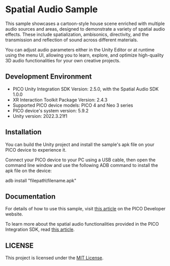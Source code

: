 # Spatial Audio Sample
This sample showcases a cartoon-style house scene enriched with multiple audio sources and areas, designed to demonstrate a variety of spatial audio effects. These include spatialization, ambisonics, directivity, and the transmission and reflection of sound across different materials.

You can adjust audio parameters either in the Unity Editor or at runtime using the menu UI, allowing you to learn, explore, and optimize high-quality 3D audio functionalities for your own creative projects.

## Development Environment

- PICO Unity Integration SDK Version: 2.5.0, with the Spatial Audio SDK 1.0.0
- XR Interaction Toolkit Package Version: 2.4.3
- Supported PICO device models: PICO 4 and Neo 3 series
- PICO device's system version: 5.9.2
- Unity version: 2022.3.21f1

## Installation

You can build the Unity project and install the sample's apk file on your PICO device to experience it.

Connect your PICO device to your PC using a USB cable, then open the command line window and use the following ADB command to install the apk file on the device:

adb install "filepath\filename.apk"

## Documentation

For details of how to use this sample, visit [this article](https://developer.picoxr.com/document/unity/spatial-audio-sample/) on the PICO Developer website.

To learn more about the spatial audio functionalities provided in the PICO Integration SDK, read [this article](https://developer.picoxr.com/document/unity/spatial-audio/).

## LICENSE
This project is licensed under the [MIT License](LICENSE).
